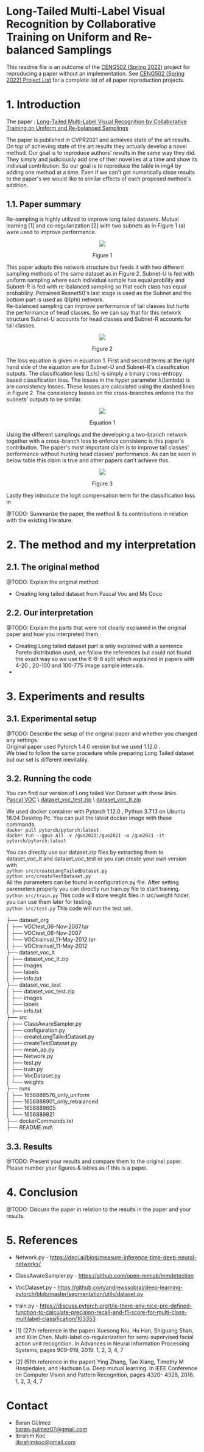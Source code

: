 # Long-Tailed Multi-Label Visual Recognition by Collaborative Training on Uniform and Re-balanced Samplings

This readme file is an outcome of the [CENG502 (Spring 2022)](https://ceng.metu.edu.tr/~skalkan/ADL/) project for reproducing a paper without an implementation. See [CENG502 (Spring 2022) Project List]([https://github.com/sinankalkan/CENG502-Spring2021](https://github.com/CENG502-Projects/CENG502-Spring2022)) for a complete list of all paper reproduction projects.

# 1. Introduction

The paper : [Long-Tailed Multi-Label Visual Recognition by Collaborative Training on Uniform and Re-balanced Samplings ]([https://openaccess.thecvf.com/content/CVPR2021/html/Guo_Long-Tailed_Multi-Label_Visual_Recognition_by_Collaborative_Training_on_Uniform_and_CVPR_2021_paper.html](https://openaccess.thecvf.com/content/CVPR2021/html/Guo_Long-Tailed_Multi-Label_Visual_Recognition_by_Collaborative_Training_on_Uniform_and_CVPR_2021_paper.html))

The paper is published in CVPR2021 and achieves state of the art results. On top of achieving state of the art results they actually develop a novel method. Our goal is to reproduce authors' results in the same way they did. They simply and judiciously add one of their novelties at a time and show its indiviual contribution. So our goal is to reproduce the table in img4 by adding one method at a time. Even if we can't get numerically close results to the paper's we would like to similar effects of each proposed method's addition. 

## 1.1. Paper summary

Re-sampling is highly utilized to improve long tailed datasets. Mutual learning [1] and co-regularization [2] with two subnets as in Figure 1 (a) were used to improve performance. 

<p align="center">
  <img src="readme/img1.png">
</p>
<p align="center">
  Figure 1
</p>

This paper adopts this network structure but feeds it with two different sampling methods of the same dataset as in Figure 2. Subnet-U is fed with uniform sampling where each individual sample has equal probility and Subnet-R is fed with re-balanced sampling so that each class has equal probability. Petrained Resnet50's last stage is used as the Subnet and the bottom part is used as Φ(phi) network.\
Re-balanced sampling can improve performance of tail classes but hurts the performance of head classes. So we can say that for this network structure Subnet-U accounts for head classes and Subnet-R accounts for tail classes. 
<p align="center">
  <img src="readme/img2.png">
</p>
<p align="center">
  Figure 2
</p>

The loss equation is given in equation 1. First and second terms at the right hand side of the equation are for Subnet-U and Subnet-R's classification outputs. The classification loss (Lcls) is simply a binary cross-entropy based classification loss. The losses in the hyper parameter λ(lambda) is are consistency losses. These losses are calculated using the dashed lines in Figure 2. The consistency losses on the cross-branches enforce the the subnets' outputs to be similar. 

<p align="center">
  <img src="readme/img5.png">
</p>
<p align="center">
  Equation 1
</p>

Using the different samplings and the developing a two-branch network together with a cross-branch loss to enforce consistenc is this paper's contribution. The paper's most important claim is to improve tail classes' performance without hurting head classes' performance. As can be seen in below table this claim is true and other papers can't achieve this. 

<p align="center">
  <img src="readme/img6.png">
</p>
<p align="center">
  Figure 3
</p>

Lastly they introduce the logit compensation term for the classificaiton loss in 


@TODO: Summarize the paper, the method & its contributions in relation with the existing literature.



# 2. The method and my interpretation

## 2.1. The original method

@TODO: Explain the original method.
- Creating long tailed dataset from Pascal Voc and Ms Coco
## 2.2. Our interpretation 

@TODO: Explain the parts that were not clearly explained in the original paper and how you interpreted them.
- Creating Long tailed dataset part is only explained with a sentence Pareto distribution used, we follow the references but could not found the exact way so we use the 6-6-8 split which explained in papers with 4-20 , 20-100 and 100-775 image sample intervals. 
- 

# 3. Experiments and results

## 3.1. Experimental setup

@TODO: Describe the setup of the original paper and whether you changed any settings.\
Original paper used Pytorch 1.4.0 version but we used 1.12.0 .\
We tried to follow the same procedure while preparing Long Tailed dataset but our set is different inevitably.

## 3.2. Running the code

You can find our version of Long tailed Voc Dataset with these links. \
[Pascal VOC]([http://host.robots.ox.ac.uk/pascal/VOC/](http://host.robots.ox.ac.uk/pascal/VOC/)) \
[dataset_voc_test.zip]([https://drive.google.com/file/d/14zlzl8V-gI7f9hAlLgcZgoYSK9TJdBD7/view?usp=sharing](https://drive.google.com/file/d/14zlzl8V-gI7f9hAlLgcZgoYSK9TJdBD7/view?usp=sharing)) \
[dataset_voc_lt.zip]([https://drive.google.com/file/d/135dGh0ti0vvIbWeePVN66UQvkX8DKJAr/view?usp=sharing](https://drive.google.com/file/d/135dGh0ti0vvIbWeePVN66UQvkX8DKJAr/view?usp=sharing)) 

We used docker container with Pytorch 1.12.0 , Python 3.7.13 on Ubuntu 18.04 Desktop Pc. You can pull the latest docker image with these commands. \
`docker pull pytorch/pytorch:latest`  
`docker run --gpus all -v /guo2021:/guo2021 -w /guo2021 -it pytorch/pytorch:latest`

You can directly use our dataset.zip files by extracting them to dataset_voc_lt and dataset_voc_test or you can create your own version with \
`python src/createLongTailedDataset.py` \
`python src/createTestDataset.py`\
All the parameters can be found in configuration.py file. After setting paremeters properly you can directly run train.py file to start training. \
`python src/train.py` This code will store weight files in src/weight folder, you can use them later for testing. \
`python src/test.py` This code will run the test set.


├── dataset_org\
│   ├── VOCtest_06-Nov-2007.tar\
│   ├── VOCtest_06-Nov-2007\
│   └── VOCtrainval_11-May-2012.tar\
│   ├── VOCtrainval_11-May-2012\
├── dataset_voc_lt\
│   ├── dataset_voc_lt.zip\
│   ├── images\
│   └── labels\
│   ├── info.txt\
├── dataset_voc_test\
│   ├── dataset_voc_test.zip\
│   ├── images\
│   └── labels\
│   ├── info.txt\
├── src\
│   ├── ClassAwareSampler.py\
│   ├── configuration.py\
│   ├── createLongTailedDataset.py\
│   ├── createTestDataset.py\
│   ├── mean_ap.py\
│   ├── Network.py\
│   ├── test.py\
│   ├── train.py\
│   ├── VocDataset.py\
│   └── weights\
├── runs\
│   ├── 1656888576_only_uniform\
│   ├── 1656888901_only_rebalanced\
│   ├── 1656889605\
│   └── 1656889821\
├── dockerCommands.txt\
├── README.md\

## 3.3. Results

@TODO: Present your results and compare them to the original paper. Please number your figures & tables as if this is a paper.

# 4. Conclusion

@TODO: Discuss the paper in relation to the results in the paper and your results.

# 5. References
- Network.py - https://deci.ai/blog/measure-inference-time-deep-neural-networks/
- ClassAwareSampler.py - https://github.com/open-mmlab/mmdetection 
- VocDataset.py - https://github.com/andrewssobral/deep-learning-pytorch/blob/master/segmentation/utils/dataset.py
- train.py - https://discuss.pytorch.org/t/is-there-any-nice-pre-defined-function-to-calculate-precision-recall-and-f1-score-for-multi-class-multilabel-classification/103353

- [1] (27th reference in the paper) Xuesong Niu, Hu Han, Shiguang Shan, and Xilin Chen. Multi-label co-regularization for semi-supervised facial action unit recognition. In Advances in Neural Information Processing Systems, pages 909–919, 2019. 1, 2, 3, 4, 7
- [2] (51th reference in the paper) Ying Zhang, Tao Xiang, Timothy M Hospedales, and Huchuan Lu. Deep mutual learning. In IEEE Conference on Computer Vision and Pattern Recognition, pages 4320– 4328, 2018. 1, 2, 3, 4, 7

# Contact

- Baran Gülmez \
baran.gulmez07@gmail.com
- Ibrahim Koc \
iibrahimkoc@gmail.com
